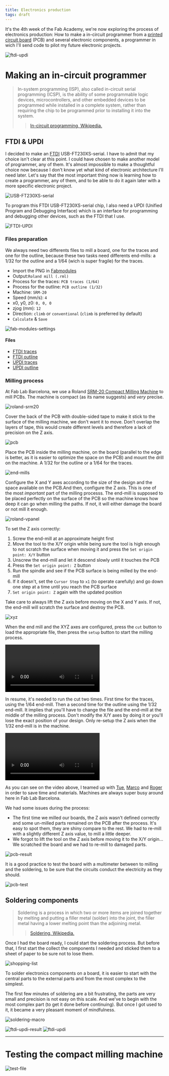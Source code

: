 ```yaml
---
title: Electronics production
tags: draft
---
```


It's the 4th week of the Fab Academy, we're now exploring the process of electronics production: How to make a in-circuit programmer from a [printed circuit board](https://en.wikipedia.org/wiki/Printed_circuit_board) (PCB) and several electronic components, a programmer in wich I'll send code to pilot my future electronic projects.

![ftdi-updi](ftdi-updi.jpg)

# Making an in-circuit programmer

> In-system programming (ISP), also called in-circuit serial programming (ICSP), is the ability of some programmable logic devices, microcontrollers, and other embedded devices to be programmed while installed in a complete system, rather than requiring the chip to be programmed prior to installing it into the system.
> > [In-circuit programming, Wikipedia.](https://en.wikipedia.org/wiki/In-system_programming)

## FTDI & UPDI

I decided to make an [FTDI](https://www.ftdichip.com/) USB-FT230XS-serial. I have to admit that my choice isn't clear at this point. I could have chosen to make another model of programmer, any of them. It's almost impossible to make a thoughtful choice now because I don't know yet what kind of electronic architecture I'll need later. Let's say that the most important thing now is learning how to create a programmer, any of them, and to be able to do it again later with a more specific electronic project.

![USB-FT230XS-serial](USB-FT230XS-serial.png)

To program this FTDI USB-FT230XS-serial chip, I also need a UPDI (Unified Program and Debugging Interface) which is an interface for programming and debugging other devices, such as the FTDI that I use.

![FTDI-UPDI](FTDI-UPDI.png)

### Files preparation

We always need two differents files to mill a board, one for the traces and one for the outline, because these two tasks need differents end-mills: a 1/32 for the outline and a 1/64 (wich is super fragile) for the traces.

- Import the PNG in [Fabmodules](http://fabmodules.org/)
- Output:`Roland mill (.rml)`
- Process for the traces: `PCB traces (1/64)`
- Process for the outline: `PCB outline (1/32)`
- Machine: `SRM-20`
- Speed (mm/s): `4`
- x0, y0, z0: `0, 0, 0`
- zjog (mm): `12`
- Direction: `climb` or `conventional`  (`climb` is preferred by default)
- `Calculate` & `Save`


![fab-modules-settings](fab-modules-settings.jpeg)

#### Files

- [FTDI traces](files/USB-FT230XS-serial.traces.png)
- [FTDI outline](files/USB-FT230XS-serial.interior.png)
- [UPDI traces](files/FTDI-UPDI.traces.png)
- [UPDI outline](files/FTDI-UPDI.interior.png)

### Milling process

At Fab Lab Barcelona, we use a Roland [SRM-20 Compact Milling Machine](https://www.rolanddga.com/products/3d/srm-20-small-milling-machine/features) to mill PCBs. The machine is compact (as its name suggests) and *very* precise.

![roland-srm20](roland-srm20.jpg)

Cover the back of the PCB with double-sided tape to make it stick to the surface of the milling machine, we don't want it to move. Don't overlap the layers of tape, this would create different levels and therefore a lack of precision on the Z axis.

![pcb](pcb.jpg)

Place the PCB inside the milling machine, on the board (parallel to the edge is better, as it is easier to optimize the space on the PCB) and mount the drill on the machine. A 1/32 for the outline or a 1/64 for the traces.

![end-mills](end-mills.jpg)

Configure the X and Y axes according to the size of the design and the space available on the PCB.And then, configure the Z axis. This is one of the most *important* part of the milling processs. The end-mill is supposed to be placed perfectly on the surface of the PCB so the machine knows how deep it can go when milling the paths. If not, it will either damage the board or not mill it enough.

![roland-vpanel](roland-vpanel.jpg)

To set the Z axis correctly:

1. Screw the end-mill at an approximate height first
2. Move the tool to the X/Y origin while being sure the tool is high enough to not scratch the surface when moving it and press the `Set origin point: X/Y` button
3. Unscrew the end-mill and let it descend slowly until it touches the PCB
4. Press the `Set origin point: Z` button
5. Run the spindle and see if the PCB surface is being milled by the end-mill
6. If it doesn't, set the `Cursor Step` to `x1` (to operate carefully) and go down one step at a time until you reach the PCB surface
7. `Set origin point: Z` again with the updated position

Take care to always lift the Z axis before moving on the X and Y axis. If not, the end-mill will scratch the surface and destroy the PCB.

![xyz](xyz-axes.jpg)

When the end mill and the XYZ axes are configured, press the `cut` button to load the appropriate file, then press the `setup` button to start the milling process.

<video><source src="milling-process.mp4"></video>

In resume, it's needed to run the cut two times. First time for the traces, using the 1/64 end-mill. Then a second time for the outline using the 1/32 end-mill. It implies that you'll have to change the file and the end-mill at the middle of the milling process. Don't modify the X/Y axes by doing it or you'll lose the exact position of your design. Only re-setup the Z axis when the 1/32 end-mill is in the machine.

<video><source src="milling-process-2.mp4"></video>

As you can see on the video above, I teamed up with [Tue](https://fabacademy.org/2020/labs/barcelona/students/tue-ngo/), [Marco](https://fabacademy.org/2020/labs/barcelona/students/marco-cataffo/) and [Roger](https://fabacademy.org/2020/labs/barcelona/students/roger-anguera/) in order to save time and materials. Machines are always super busy around here in Fab Lab Barcelona.

We had some issues during the process:

- The first time we milled our boards, the Z axis wasn't defined correctly and some un-milled parts remained on the PCB after the process. It's easy to spot them, they are shiny compare to the rest. We had to re-mill with a slightly different Z axis value, to mill a little deeper.
- We forgot to lift the tool on the Z axis before moving it to the X/Y origin… We scratched the board and we had to re-mill to damaged parts.

![pcb-result](pcb-result.jpg)

It is a good practice to test the board with a multimeter between to milling and the soldering, to be sure that the circuits conduct the electricity as they should.

![pcb-test](pcb-test.jpg)

## Soldering components

> Soldering is a process in which two or more items are joined together by melting and putting a filler metal (solder) into the joint, the filler metal having a lower melting point than the adjoining metal.
> > [Soldering, Wikipedia.](https://en.wikipedia.org/wiki/Soldering)

Once I had the board ready, I could start the soldering process. But before that, I first start the collect the components I needed and sticked them to a sheet of paper to be sure not to lose them.

![shopping-list](shopping-list.jpg)

To solder electronics components on a board, it is easier to start with the central parts to the external parts and from the most complex to the simplest.

The first few minutes of soldering are a bit frustrating, the parts are very small and precision is not easy on this scale. And we've to begin with the most complex part (to get it done before continuing). But once I got used to it, it became a very pleasant moment of mindfulness.

![soldering-macro](soldering-macro.jpg)

![ftdi-updi-result](ftdi-updi-result.jpg)
![ftdi-updi](ftdi-updi.jpg)



---

# Testing the compact milling machine



![test-file](test-file.png)